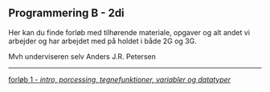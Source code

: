 ## Programmering B - 2di

Her kan du finde forløb med tilhørende materiale, opgaver og alt andet vi arbejder og har arbejdet med på holdet i både 2G og 3G.

Mvh underviseren selv Anders J.R. Petersen


-----------------------------------

[forløb 1 - *intro, porcessing, tegnefunktioner, variabler og datatyper*](forlob1/forlob1_intro.md)